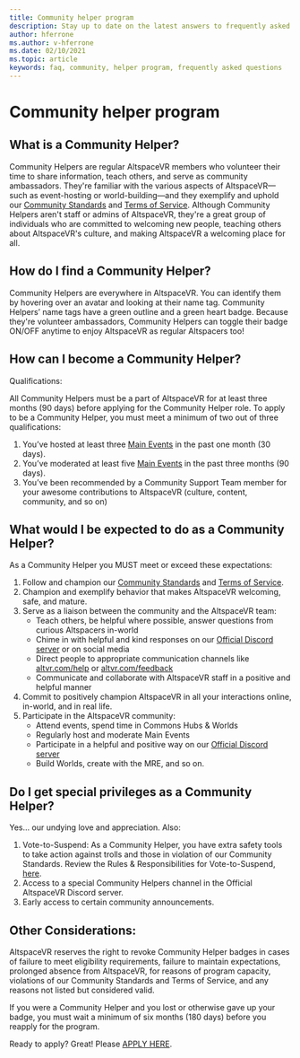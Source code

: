 ```yaml
---
title: Community helper program
description: Stay up to date on the latest answers to frequently asked questions about the AltspaceVR community.
author: hferrone
ms.author: v-hferrone
ms.date: 02/10/2021
ms.topic: article
keywords: faq, community, helper program, frequently asked questions
---
```


# Community helper program

## What is a Community Helper? 

Community Helpers are regular AltspaceVR members who volunteer their time to share information, teach others, and serve as community ambassadors. They're familiar with the various aspects of AltspaceVR—such as event-hosting or world-building—and they exemplify and uphold our [Community Standards](community-standards.md) and [Terms of Service](terms-of-service.md). Although Community Helpers aren't staff or admins of AltspaceVR, they're a great group of individuals who are committed to welcoming new people, teaching others about AltspaceVR's culture, and making AltspaceVR a welcoming place for all.

## How do I find a Community Helper? 
Community Helpers are everywhere in AltspaceVR. You can identify them by hovering over an avatar and looking at their name tag. Community Helpers’ name tags have a green outline and a green heart badge. Because they're volunteer ambassadors, Community Helpers can toggle their badge ON/OFF anytime to enjoy AltspaceVR as regular Altspacers too!

## How can I become a Community Helper? 

Qualifications: 

All Community Helpers must be a part of AltspaceVR for at least three months (90 days) before applying for the Community Helper role. To apply to be a Community Helper, you must meet a minimum of two out of three qualifications: 

1. You’ve hosted at least three [Main Events](../tutorials/main-events.md) in the past one month (30 days). 
2. You’ve moderated at least five [Main Events](../tutorials/main-events.md) in the past three months (90 days). 
3. You’ve been recommended by a Community Support Team member for your awesome contributions to AltspaceVR (culture, content, community, and so on)

## What would I be expected to do as a Community Helper? 

As a Community Helper you MUST meet or exceed these expectations: 

1. Follow and champion our [Community Standards](community-standards.md) and [Terms of Service](terms-of-service.md).
2. Champion and exemplify behavior that makes AltspaceVR welcoming, safe, and mature.
3. Serve as a liaison between the community and the AltspaceVR team:
    * Teach others, be helpful where possible, answer questions from curious Altspacers in-world
    * Chime in with helpful and kind responses on our [Official Discord server](https://help.altvr.com/hc/articles/altvr.com/discord) or on social media
    * Direct people to appropriate communication channels like [altvr.com/help](../world-building/getting-help.md) or [altvr.com/feedback](https://help.altvr.com/hc/requests/new?ticket_form_id=360001742213)
    * Communicate and collaborate with AltspaceVR staff in a positive and helpful manner 
4. Commit to positively champion AltspaceVR in all your interactions online, in-world, and in real life. 
5. Participate in the AltspaceVR community:
    * Attend events, spend time in Commons Hubs & Worlds
    * Regularly host and moderate Main Events
    * Participate in a helpful and positive way on our [Official Discord server](https://help.altvr.com/hc/articles/altvr.com/discord)
    * Build Worlds, create with the MRE, and so on. 

## Do I get special privileges as a Community Helper? 

Yes… our undying love and appreciation. Also:

1. Vote-to-Suspend: As a Community Helper, you have extra safety tools to take action against trolls and those in violation of our Community Standards. Review the Rules & Responsibilities for Vote-to-Suspend, [here](https://help.altvr.com/hc/articles/360038996593-Community-Helper-Guide).
2. Access to a special Community Helpers channel in the Official AltspaceVR Discord server.
3. Early access to certain community announcements.

## Other Considerations:

AltspaceVR reserves the right to revoke Community Helper badges in cases of failure to meet eligibility requirements, failure to maintain expectations, prolonged absence from AltspaceVR, for reasons of program capacity, violations of our Community Standards and Terms of Service, and any reasons not listed but considered valid.

If you were a Community Helper and you lost or otherwise gave up your badge, you must wait a minimum of six months (180 days) before you reapply for the program.

Ready to apply?
Great! Please [APPLY HERE](https://help.altvr.com/hc/requests/new?ticket_form_id=360002060313).